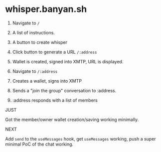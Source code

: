# whisper.banyan.sh

1. Navigate to `/`
2. A list of instructions.
3. A button to create whisper
4. Click button to generate a URL `/:address`
5. Wallet is created, signed into XMTP, URL is displayed.


1. Navigate to `/:address`
2. Creates a wallet, signs into XMTP
3. Sends a "join the group" conversation to :address.
4. :address responds with a list of members

JUST

Got the member/owner wallet creation/saving working minimally.

NEXT

Add `send` to the `useMessages` hook, get `useMessages` working, push a
super minimal PoC of the chat working.